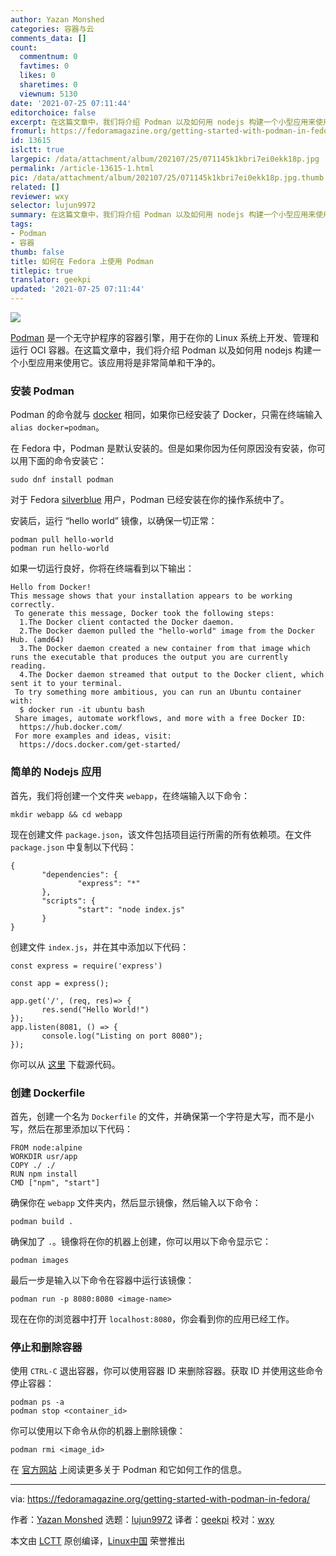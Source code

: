 ```yaml
---
author: Yazan Monshed
categories: 容器与云
comments_data: []
count:
  commentnum: 0
  favtimes: 0
  likes: 0
  sharetimes: 0
  viewnum: 5130
date: '2021-07-25 07:11:44'
editorchoice: false
excerpt: 在这篇文章中，我们将介绍 Podman 以及如何用 nodejs 构建一个小型应用来使用它。该应用将是非常简单和干净的。
fromurl: https://fedoramagazine.org/getting-started-with-podman-in-fedora/
id: 13615
islctt: true
largepic: /data/attachment/album/202107/25/071145k1kbri7ei0ekk18p.jpg
permalink: /article-13615-1.html
pic: /data/attachment/album/202107/25/071145k1kbri7ei0ekk18p.jpg.thumb.jpg
related: []
reviewer: wxy
selector: lujun9972
summary: 在这篇文章中，我们将介绍 Podman 以及如何用 nodejs 构建一个小型应用来使用它。该应用将是非常简单和干净的。
tags:
- Podman
- 容器
thumb: false
title: 如何在 Fedora 上使用 Podman
titlepic: true
translator: geekpi
updated: '2021-07-25 07:11:44'
---
```


![](/data/attachment/album/202107/25/071145k1kbri7ei0ekk18p.jpg)


[Podman](https://podman.io/) 是一个无守护程序的容器引擎，用于在你的 Linux 系统上开发、管理和运行 OCI 容器。在这篇文章中，我们将介绍 Podman 以及如何用 nodejs 构建一个小型应用来使用它。该应用将是非常简单和干净的。


### 安装 Podman


Podman 的命令就与 [docker](https://www.docker.com/) 相同，如果你已经安装了 Docker，只需在终端输入 `alias docker=podman`。


在 Fedora 中，Podman 是默认安装的。但是如果你因为任何原因没有安装，你可以用下面的命令安装它：



```
sudo dnf install podman

```

对于 Fedora [silverblue](https://silverblue.fedoraproject.org/) 用户，Podman 已经安装在你的操作系统中了。


安装后，运行 “hello world” 镜像，以确保一切正常：



```
podman pull hello-world
podman run hello-world

```

如果一切运行良好，你将在终端看到以下输出：



```
Hello from Docker!
This message shows that your installation appears to be working correctly.
 To generate this message, Docker took the following steps:
  1.The Docker client contacted the Docker daemon.
  2.The Docker daemon pulled the "hello-world" image from the Docker Hub. (amd64)
  3.The Docker daemon created a new container from that image which runs the executable that produces the output you are currently reading.
  4.The Docker daemon streamed that output to the Docker client, which sent it to your terminal.
 To try something more ambitious, you can run an Ubuntu container with:
  $ docker run -it ubuntu bash
 Share images, automate workflows, and more with a free Docker ID:
  https://hub.docker.com/
 For more examples and ideas, visit:
  https://docs.docker.com/get-started/

```

### 简单的 Nodejs 应用


首先，我们将创建一个文件夹 `webapp`，在终端输入以下命令：



```
mkdir webapp && cd webapp

```

现在创建文件 `package.json`，该文件包括项目运行所需的所有依赖项。在文件 `package.json` 中复制以下代码：



```
{
       "dependencies": {
               "express": "*"
       },
       "scripts": {
               "start": "node index.js"
       }
}

```

创建文件 `index.js`，并在其中添加以下代码：



```
const express = require('express')

const app = express();

app.get('/', (req, res)=> {
       res.send("Hello World!")
});
app.listen(8081, () => {
       console.log("Listing on port 8080");
});

```

你可以从 [这里](https://github.com/YazanALMonshed/webapp) 下载源代码。


### 创建 Dockerfile


首先，创建一个名为 `Dockerfile` 的文件，并确保第一个字符是大写，而不是小写，然后在那里添加以下代码：



```
FROM node:alpine
WORKDIR usr/app
COPY ./ ./
RUN npm install
CMD ["npm", "start"]

```

确保你在 `webapp` 文件夹内，然后显示镜像，然后输入以下命令：



```
podman build .

```

确保加了 `.`。镜像将在你的机器上创建，你可以用以下命令显示它：



```
podman images

```

最后一步是输入以下命令在容器中运行该镜像：



```
podman run -p 8080:8080 <image-name>

```

现在在你的浏览器中打开 `localhost:8080`，你会看到你的应用已经工作。


### 停止和删除容器


使用 `CTRL-C` 退出容器，你可以使用容器 ID 来删除容器。获取 ID 并使用这些命令停止容器：



```
podman ps -a
podman stop <container_id>

```

你可以使用以下命令从你的机器上删除镜像：



```
podman rmi <image_id>

```

在 [官方网站](https://podman.io/) 上阅读更多关于 Podman 和它如何工作的信息。




---


via: <https://fedoramagazine.org/getting-started-with-podman-in-fedora/>


作者：[Yazan Monshed](https://fedoramagazine.org/author/yazanalmonshed/) 选题：[lujun9972](https://github.com/lujun9972) 译者：[geekpi](https://github.com/geekpi) 校对：[wxy](https://github.com/wxy)


本文由 [LCTT](https://github.com/LCTT/TranslateProject) 原创编译，[Linux中国](https://linux.cn/) 荣誉推出